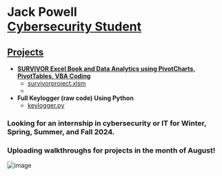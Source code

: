 <h1>Jack Powell <br/><a href="https://github.com/thejackpowell">Cybersecurity Student</a> <a href="https://www.linkedin.com/in/jack-powell-/"></h1>

<h2>Projects</h2>

- <b>SURVIVOR Excel Book and Data Analytics using PivotCharts, PivotTables, VBA Coding </b>
  - [survivorproject.xlsm](https://github.com/thejackpowell/thejackpowell/blob/main/SURVIVOR%20Project%20-%20Jack%20Powell.xlsm)
  - 
- <b>Full Keylogger (raw code) Using Python</b>
  - [keylogger.py](https://github.com/thejackpowell/thejackpowell/blob/main/python.py)

<h3> Looking for an internship in cybersecurity or IT for Winter, Spring, Summer, and Fall 2024. </h3>
<h3> Uploading walkthroughs for projects in the month of August! </h3>

![image](https://github.com/thejackpowell/thejackpowell/assets/137362303/2fed418c-7420-47d9-ad6c-7e58d8b38ce2)
